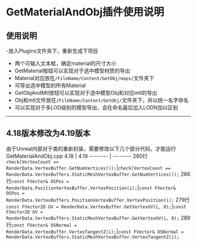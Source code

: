 ﻿# GetMaterialAndObj插件使用说明

## 使用说明
-放入Plugins文件夹下，重新生成下项目

- 两个可输入文本框，确定material的尺寸大小
- GetMaterial按钮可以实现对于选中模型材质的导出
- Material对应放在`/FileName/Content/GetObj/maps/`文件夹下
- 可导出选中模型的所有Material
- GetObjAndMtl按钮可以实现对于选中模型Obj和对应mtl的导出
- Obj和mtl文件放在`/FileName/Content/GetObj/`文件夹下，并以统一名字命名
- 可以实现对于多LOD级别的模型导出，会在命名最后加入LODN加以区别

-------------------
## 4.18版本修改为4.19版本
由于Unreal内部对于类的重新封装，需要修改以下几个部分代码，才能运行
GetMaterialAndObj.cpp
4.18     | 4.19
-------- | -------- 
260行`check(VertexCount == RenderData.VertexBuffer.GetNumVertices());`|`check(VertexCount == RenderData.VertexBuffers.StaticMeshVertexBuffer.GetNumVertices());`
266行`const FVector& OSPos = RenderData.PositionVertexBuffer.VertexPosition(i);`|`const FVector& OSPos = RenderData.VertexBuffers.PositionVertexBuffer.VertexPosition(i);`
279行`const FVector2D UV = RenderData.VertexBuffer.GetVertexUV(i, 0);`|`const FVector2D UV = RenderData.VertexBuffers.StaticMeshVertexBuffer.GetVertexUV(i, 0);`
289行`const FVector& OSNormal = RenderData.VertexBuffer.VertexTangentZ(i);`|`const FVector& OSNormal = RenderData.VertexBuffers.StaticMeshVertexBuffer.VertexTangentZ(i);`